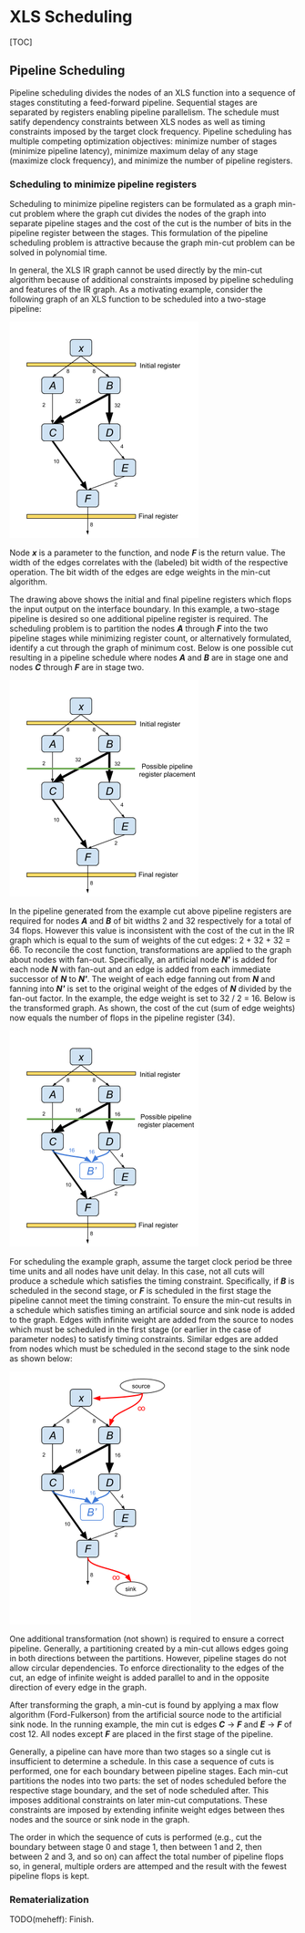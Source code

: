 # XLS Scheduling

[TOC]

## Pipeline Scheduling

Pipeline scheduling divides the nodes of an XLS function into a sequence of
stages constituting a feed-forward pipeline. Sequential stages are separated by
registers enabling pipeline parallelism. The schedule must satify dependency
constraints between XLS nodes as well as timing constraints imposed by the
target clock frequency. Pipeline scheduling has multiple competing optimization
objectives: minimize number of stages (minimize pipeline latency), minimize
maximum delay of any stage (maximize clock frequency), and minimize the number
of pipeline registers.

### Scheduling to minimize pipeline registers

Scheduling to minimize pipeline registers can be formulated as a graph min-cut
problem where the graph cut divides the nodes of the graph into separate
pipeline stages and the cost of the cut is the number of bits in the pipeline
register between the stages. This formulation of the pipeline scheduling problem
is attractive because the graph min-cut problem can be solved in polynomial
time.

In general, the XLS IR graph cannot be used directly by the min-cut algorithm
because of additional constraints imposed by pipeline scheduling and features of
the IR graph. As a motivating example, consider the following graph of an XLS
function to be scheduled into a two-stage pipeline:

![drawing](./mincut_scheduling_0.png)

Node ***x*** is a parameter to the function, and node ***F*** is the return
value. The width of the edges correlates with the (labeled) bit width of the
respective operation. The bit width of the edges are edge weights in the min-cut
algorithm.

The drawing above shows the initial and final pipeline registers which flops the
input output on the interface boundary. In this example, a two-stage pipeline is
desired so one additional pipeline register is required. The scheduling problem
is to partition the nodes ***A*** through ***F*** into the two pipeline stages
while minimizing register count, or alternatively formulated, identify a cut
through the graph of minimum cost. Below is one possible cut resulting in a
pipeline schedule where nodes ***A*** and ***B*** are in stage one and nodes
***C*** through ***F*** are in stage two.

![drawing](./mincut_scheduling_1.png)

In the pipeline generated from the example cut above pipeline registers are
required for nodes ***A*** and ***B*** of bit widths 2 and 32 respectively for a
total of 34 flops. However this value is inconsistent with the cost of the cut
in the IR graph which is equal to the sum of weights of the cut edges: 2 + 32 +
32 = 66. To reconcile the cost function, transformations are applied to the
graph about nodes with fan-out. Specifically, an artificial node ***N'*** is
added for each node ***N*** with fan-out and an edge is added from each
immediate successor of ***N*** to ***N'***. The weight of each edge fanning out
from ***N*** and fanning into ***N'*** is set to the original weight of the
edges of ***N*** divided by the fan-out factor. In the example, the edge weight
is set to 32 / 2 = 16. Below is the transformed graph. As shown, the cost of the
cut (sum of edge weights) now equals the number of flops in the pipeline
register (34).

![drawing](./mincut_scheduling_2.png)

For scheduling the example graph, assume the target clock period be three time
units and all nodes have unit delay. In this case, not all cuts will produce a
schedule which satisfies the timing constraint. Specifically, if ***B*** is
scheduled in the second stage, or ***F*** is scheduled in the first stage the
pipeline cannot meet the timing constraint. To ensure the min-cut results in a
schedule which satisfies timing an artificial source and sink node is added to
the graph. Edges with infinite weight are added from the source to nodes which
must be scheduled in the first stage (or earlier in the case of parameter nodes)
to satisfy timing constraints. Similar edges are added from nodes which must be
scheduled in the second stage to the sink node as shown below:

![drawing](./mincut_scheduling_3.png)

One additional transformation (not shown) is required to ensure a correct
pipeline. Generally, a partitioning created by a min-cut allows edges going in
both directions between the partitions. However, pipeline stages do not allow
circular dependencies. To enforce directionality to the edges of the cut, an
edge of infinite weight is added parallel to and in the opposite direction of
every edge in the graph.

After transforming the graph, a min-cut is found by applying a max flow
algorithm (Ford-Fulkerson) from the artificial source node to the artificial
sink node. In the running example, the min cut is edges ***C*** -> ***F*** and
***E*** -> ***F*** of cost 12. All nodes except ***F*** are placed in the first
stage of the pipeline.

Generally, a pipeline can have more than two stages so a single cut is
insufficient to determine a schedule. In this case a sequence of cuts is
performed, one for each boundary between pipeline stages. Each min-cut
partitions the nodes into two parts: the set of nodes scheduled before the
respective stage boundary, and the set of node scheduled after. This imposes
additional constraints on later min-cut computations. These constraints are
imposed by extending infinite weight edges between thes nodes and the source or
sink node in the graph.

The order in which the sequence of cuts is performed (e.g., cut the boundary
between stage 0 and stage 1, then between 1 and 2, then between 2 and 3, and so
on) can affect the total number of pipeline flops so, in general, multiple
orders are attemped and the result with the fewest pipeline flops is kept.

### Rematerialization

TODO(meheff): Finish.
